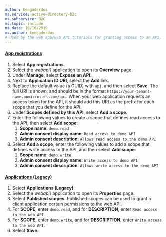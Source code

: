 ```yaml
---
author: kengaderdus
ms.service: active-directory-b2c
ms.subservice: B2C
ms.topic: include
ms.date: 10/16/2019
ms.author: kengaderdus
# Used by the web app/web API tutorials for granting access to an API.
---
```

#### [App registrations](#tab/app-reg-ga/) 

1. Select **App registrations**.
1. Select the *webapi1* application to open its **Overview** page.
1. Under **Manage**, select **Expose an API**.
1. Next to **Application ID URI**, select the **Add** link.
1. Replace the default value (a GUID) with `api`, and then select **Save**. The full URI is shown, and should be in the format `https://your-tenant-name.onmicrosoft.com/api`. When your web application requests an access token for the API, it should add this URI as the prefix for each scope that you define for the API.
1. Under **Scopes defined by this API**, select **Add a scope**.
1. Enter the following values to create a scope that defines read access to the API, then select **Add scope**:
    1. **Scope name**: `demo.read`
    1. **Admin consent display name**: `Read access to demo API`
    1. **Admin consent description**: `Allows read access to the demo API`
1. Select **Add a scope**, enter the following values to add a scope that defines write access to the API, and then select **Add scope**:
    1. **Scope name**: `demo.write`
    1. **Admin consent display name**: `Write access to demo API`
    1. **Admin consent description**: `Allows write access to the demo API`

#### [Applications (Legacy)](#tab/applications-legacy/)

1. Select **Applications (Legacy)**.
1. Select the *webapi1* application to open its **Properties** page.
1. Select **Published scopes**. Published scopes can be used to grant a client application certain permissions to the web API.
1. For **SCOPE**, enter `demo.read`, and for **DESCRIPTION**, enter `Read access to the web API`.
1. For **SCOPE**, enter `demo.write`, and for **DESCRIPTION**, enter `Write access to the web API`.
1. Select **Save**.
